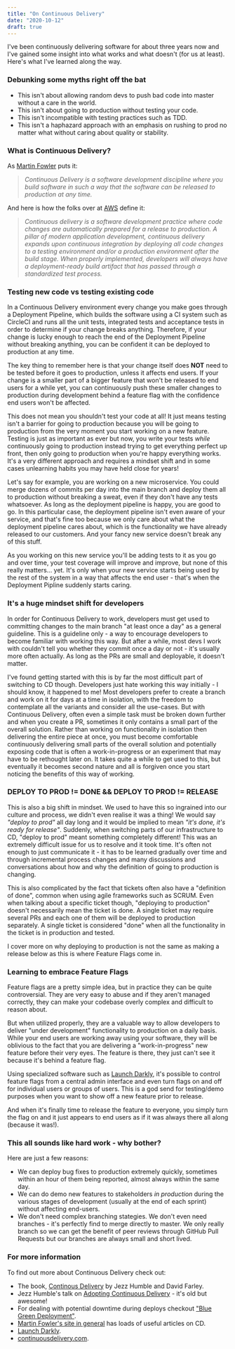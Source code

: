 ```yaml
---
title: "On Continuous Delivery"
date: "2020-10-12"
draft: true
---
```


I've been continuously delivering software for about three years now and I've
gained some insight into what works and what doesn't (for us at least). Here's
what I've learned along the way.

<!-- end -->

### Debunking some myths right off the bat

- This isn't about allowing random devs to push bad code into master without a
  care in the world.
- This isn't about going to production without testing your code.
- This isn't incompatible with testing practices such as TDD.
- This isn't a haphazard approach with an emphasis on rushing to prod no matter
  what without caring about quality or stability.

### What is Continuous Delivery?

As [Martin Fowler](https://www.martinfowler.com/bliki/ContinuousDelivery.html)
puts it:

> _Continuous Delivery is a software development discipline where you build
> software in such a way that the software can be released to production at any
> time._

And here is how the folks over at
[AWS](https://aws.amazon.com/devops/continuous-delivery/) define it:

> _Continuous delivery is a software development practice where code changes are
> automatically prepared for a release to production. A pillar of modern
> application development, continuous delivery expands upon continuous
> integration by deploying all code changes to a testing environment and/or a
> production environment after the build stage. When properly implemented,
> developers will always have a deployment-ready build artifact that has passed
> through a standardized test process._

### Testing new code vs testing existing code

In a Continuous Delivery environment every change you make goes through a
Deployment Pipeline, which builds the software using a CI system such as
CircleCI and runs all the unit tests, integrated tests and acceptance tests in
order to determine if your change breaks anything. Therefore, if your change is
lucky enough to reach the end of the Deployment Pipeline without breaking
anything, you can be confident it can be deployed to production at any time.

The key thing to remember here is that your change itself does **NOT** need to
be tested before it goes to production, unless it affects end users. If your
change is a smaller part of a bigger feature that won't be released to end users
for a while yet, you can continuously push these smaller changes to production
during development behind a feature flag with the confidence end users won't be
affected.

This does not mean you shouldn't test your code at all! It just means testing
isn't a barrier for going to production because you will be going to production
from the very moment you start working on a new feature. Testing is just as
important as ever but now, you write your tests _while_ continuously going to
production instead trying to get everything perfect up front, then only going to
production when you're happy everything works. It's a very different approach
and requires a mindset shift and in some cases unlearning habits you may have
held close for years!

Let's say for example, you are working on a new microservice. You could merge
dozens of commits per day into the main branch and deploy them all to production
without breaking a sweat, even if they don't have any tests whatsoever. As long
as the deployment pipeline is happy, you are good to go. In this particular
case, the deployment pipeline isn't even aware of your service, and that's fine
too because we only care about what the deployment pipeline cares about, which
is the functionality we have already released to our customers. And your fancy
new service doesn't break any of this stuff.

As you working on this new service you'll be adding tests to it as you go and
over time, your test coverage will improve and improve, but none of this really
matters... yet. It's only when your new service starts being used by the rest of
the system in a way that affects the end user - that's when the Deployment
Pipline suddenly starts caring.

### It's a huge mindset shift for developers

In order for Continuous Delivery to work, developers must get used to committing
changes to the main branch "at least once a day" as a general guideline. This is
a guideline only - a way to encourage developers to become familiar with working
this way. But after a while, most devs I work with couldn't tell you whether
they commit once a day or not - it's usually more often actually. As long as the
PRs are small and deployable, it doesn't matter.

I've found getting started with this is by far the most difficult part of
switching to CD though. Developers just hate working this way initially - I
should know, it happened to me! Most developers prefer to create a branch and
work on it for days at a time in isolation, with the freedom to contemplate all
the variants and consider all the use-cases. But with Continuous Delivery, often
even a simple task must be broken down further and when you create a PR,
sometimes it only contains a small part of the overall solution. Rather than
working on functionality in isolation then delivering the entire piece at once,
you must become comfortable continuously delivering small parts of the overall
solution and potentially exposing code that is often a work-in-progress or an
experiment that may have to be rethought later on. It takes quite a while to get
used to this, but eventually it becomes second nature and all is forgiven once you
start noticing the benefits of this way of working.

### DEPLOY TO PROD != DONE && DEPLOY TO PROD != RELEASE

This is also a big shift in mindset. We used to have this so ingrained into our
culture and process, we didn't even realise it was a thing! We would say
_"deploy to prod"_ all day long and it would be implied to mean _"it's
done, it's ready for release"_. Suddenly, when switching parts of our
infrastructure to CD, "deploy to prod" meant something completely different!
This was an extremely difficult issue for us to resolve and it took time. It's
often not enough to just communicate it - it has to be learned gradually over
time and through incremental process changes and many discussions and
conversations about how and why the definition of going to production is
changing.

This is also complicated by the fact that tickets often also have a "definition
of done", common when using agile frameworks such as SCRUM. Even when talking
about a specific ticket though, "deploying to production" doesn't necessarily
mean the ticket is done. A single ticket may require several PRs and each one of
them will be deployed to production separately. A single ticket is considered
"done" when all the functionality in the ticket is in production and tested.

I cover more on why deploying to production is not the same as making a release
below as this is where Feature Flags come in.

### Learning to embrace Feature Flags

Feature flags are a pretty simple idea, but in practice they can be quite
controversial. They are very easy to abuse and if they aren't managed correctly,
they can make your codebase overly complex and difficult to reason about.

But when utilized properly, they are a valuable way to allow developers to
deliver "under development" functionality to production on a daily basis. While
your end users are working away using your software, they will be oblivious to
the fact that you are delivering a "work-in-progress" new feature before their
very eyes. The feature is there, they just can't see it because it's behind a
feature flag.

Using specialized software such as [Launch Darkly](https://launchdarkly.com/),
it's possible to control feature flags from a central admin interface and even
turn flags on and off for individual users or groups of users. This is a god
send for testing/demo purposes when you want to show off a new feature prior to
release.

And when it's finally time to release the feature to everyone, you simply turn
the flag on and it just appears to end users as if it was always there all along
(because it was!).

### This all sounds like hard work - why bother?

Here are just a few reasons:

- We can deploy bug fixes to production extremely quickly, sometimes within an
  hour of them being reported, almost always within the same day.
- We can do demo new features to stakeholders _in production_ during the various
  stages of development (usually at the end of each sprint) without affecting
  end-users.
- We don't need complex branching stategies. We don't even need branches - it's
  perfectly find to merge directly to master. We only really branch so we can
  get the benefit of peer reviews through GitHub Pull Requests but our branches
  are always small and short lived.

### For more information

To find out more about Continuous Delivery check out:

- The book, [Continous Delivery](https://www.amazon.co.uk/Continuous-Delivery-Deployment-Automation-Addison-Wesley/dp/0321601912/ref=sr_1_1?dchild=1&keywords=continuous+delivery&qid=1602616938&sr=8-1) by Jezz Humble and David Farley.
- Jezz Humble's talk on [Adopting Continuous
  Delivery](https://www.youtube.com/watch?v=ZLBhVEo1OG4) - it's old but awesome!
- For dealing with potential downtime during deploys checkout ["Blue Green
  Deployment"](https://www.martinfowler.com/bliki/BlueGreenDeployment.html).
- [Martin Fowler's site in general](https://www.martinfowler.com/tags/continuous%20delivery.html) has loads of useful articles on CD.
- [Launch Darkly](https://launchdarkly.com/).
- [continuousdelivery.com](https://continuousdelivery.com/).
